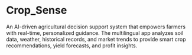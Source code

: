 # Crop_Sense
An AI-driven agricultural decision support system that empowers farmers with real-time, personalized guidance. The multilingual app analyzes soil data, weather, historical records, and market trends to provide smart crop recommendations, yield forecasts, and profit insights.
